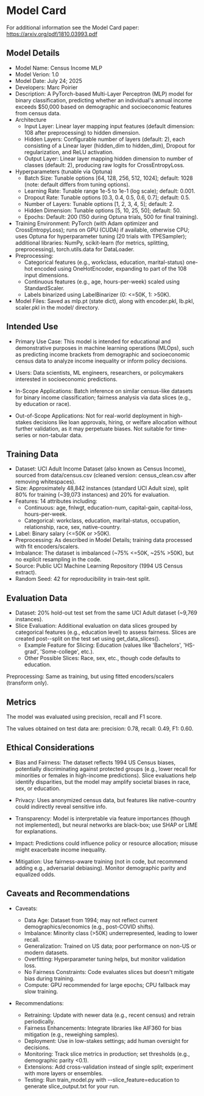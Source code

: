 # Model Card

For additional information see the Model Card paper: https://arxiv.org/pdf/1810.03993.pdf

## Model Details

- Model Name: Census Income MLP
- Model Verion: 1.0
- Model Date: July 24; 2025
- Developers: Marc Poirier
- Description: A PyTorch-based Multi-Layer Perceptron (MLP) model for binary classification, predicting whether an individual's annual income exceeds $50,000 based on demographic and socioeconomic features from census data.
- Architecture
    - Input Layer: Linear layer mapping input features (default dimension: 108 after preprocessing) to hidden dimension.
    - Hidden Layers:  Configurable number of layers (default: 2), each consisting of a Linear layer (hidden_dim to hidden_dim), Dropout for regularization, and ReLU activation.
    - Output Layer:  Linear layer mapping hidden dimension to number of classes (default: 2), producing raw logits for CrossEntropyLoss.
- Hyperparameters (tunable via Optuna)
    - Batch Size: Tunable options [64, 128, 256, 512, 1024]; default: 1028 (note: default differs from tuning options).
    - Learning Rate: Tunable range 1e-5 to 1e-1 (log scale); default: 0.001.
    - Dropout Rate: Tunable options [0.3, 0.4, 0.5, 0.6, 0.7]; default: 0.5.
    - Number of Layers: Tunable options [1, 2, 3, 4, 5]; default: 2.
    - Hidden Dimension: Tunable options [5, 10, 25, 50]; default: 50.
    - Epochs: Default: 200 (150 during Optuna trials, 500 for final training).
- Training Environment: PyTorch (with Adam optimizer and CrossEntropyLoss); runs on GPU (CUDA) if available, otherwise CPU; uses Optuna for hyperparameter tuning (20 trials with TPESampler); additional libraries: NumPy, scikit-learn (for metrics, splitting, preprocessing), torch.utils.data for DataLoader.
- Preprocessing:
    - Categorical features (e.g., workclass, education, marital-status) one-hot encoded using OneHotEncoder, expanding to part of the 108 input dimensions.
    - Continuous features (e.g., age, hours-per-week) scaled using StandardScaler.
    - Labels binarized using LabelBinarizer (0: <=50K, 1: >50K).
- Model Files: Saved as mlp.pt (state dict), along with encoder.pkl, lb.pkl, scaler.pkl in the model/ directory.



## Intended Use

- Primary Use Case: This model is intended for educational and demonstrative purposes in machine learning operations (MLOps), such as predicting income brackets from demographic and socioeconomic census data to analyze income inequality or inform policy decisions.


- Users: Data scientists, ML engineers, researchers, or policymakers interested in socioeconomic predictions.

- In-Scope Applications: Batch inference on similar census-like datasets for binary income classification; fairness analysis via data slices (e.g., by education or race).

- Out-of-Scope Applications: Not for real-world deployment in high-stakes decisions like loan approvals, hiring, or welfare allocation without further validation, as it may perpetuate biases. Not suitable for time-series or non-tabular data.




## Training Data

- Dataset: UCI Adult Income Dataset (also known as Census Income), sourced from data/census.csv (cleaned version: census_clean.csv after removing whitespaces).
- Size: Approximately 48,842 instances (standard UCI Adult size), split 80% for training (~39,073 instances) and 20% for evaluation.
- Features: 14 attributes including:
    - Continuous: age, fnlwgt, education-num, capital-gain, capital-loss, hours-per-week.
    - Categorical: workclass, education, marital-status, occupation, relationship, race, sex, native-country.
- Label: Binary salary (<=50K or >50K).
- Preprocessing: As described in Model Details; training data processed with fit encoders/scalers.
- Imbalance: The dataset is imbalanced (~75% <=50K, ~25% >50K), but no explicit resampling in the code.
- Source: Public UCI Machine Learning Repository (1994 US Census extract).
- Random Seed: 42 for reproducibility in train-test split.





## Evaluation Data

- Dataset: 20% hold-out test set from the same UCI Adult dataset (~9,769 instances).
- Slice Evaluation: Additional evaluation on data slices grouped by categorical features (e.g., education level) to assess fairness. Slices are created post--split on the test set using get_data_slices().
    - Example Feature for Slicing: Education (values like 'Bachelors', 'HS-grad', 'Some-college', etc.).
    - Other Possible Slices: Race, sex, etc., though code defaults to education.

Preprocessing: Same as training, but using fitted encoders/scalers (transform only).




## Metrics

The model was evaluated using precision, recall and F1 score.

The values obtained on test data are: precision: 0.78, recall: 0.49, F1: 0.60.


## Ethical Considerations

- Bias and Fairness: The dataset reflects 1994 US Census biases, potentially discriminating against protected groups (e.g., lower recall for minorities or females in high-income predictions). Slice evaluations help identify disparities, but the model may amplify societal biases in race, sex, or education.

- Privacy: Uses anonymized census data, but features like native-country could indirectly reveal sensitive info.

- Transparency: Model is interpretable via feature importances (though not implemented), but neural networks are black-box; use SHAP or LIME for explanations.

- Impact: Predictions could influence policy or resource allocation; misuse might exacerbate income inequality.

- Mitigation: Use fairness-aware training (not in code, but recommend adding e.g., adversarial debiasing). Monitor demographic parity and equalized odds.




## Caveats and Recommendations

- Caveats:
    - Data Age: Dataset from 1994; may not reflect current demographics/economics (e.g., post-COVID shifts).
    - Imbalance: Minority class (>50K) underrepresented, leading to lower recall.
    - Generalization: Trained on US data; poor performance on non-US or modern datasets.
    - Overfitting: Hyperparameter tuning helps, but monitor validation loss.
    - No Fairness Constraints: Code evaluates slices but doesn't mitigate bias during training.
    - Compute: GPU recommended for large epochs; CPU fallback may slow training.


- Recommendations:
    - Retraining: Update with newer data (e.g., recent census) and retrain periodically.
    - Fairness Enhancements: Integrate libraries like AIF360 for bias mitigation (e.g., reweighing samples).
    - Deployment: Use in low-stakes settings; add human oversight for decisions.
    - Monitoring: Track slice metrics in production; set thresholds (e.g., demographic parity <0.1).
    - Extensions: Add cross-validation instead of single split; experiment with more layers or ensembles.
    - Testing: Run train_model.py with --slice_feature=education to generate slice_output.txt for your run.


